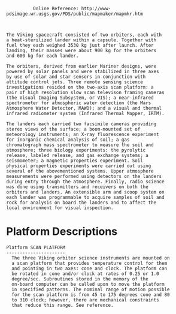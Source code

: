 
              Online Reference: http://www-pdsimage.wr.usgs.gov/PDS/public/mapmaker/mapmkr.htm

 
 
    The Viking spacecraft consisted of two orbiters, each with
    a heat-sterilized lander within a capsule. Together with
    fuel they each weighed 3530 kg just after launch. After
    landing, their masses were about 900 kg for the orbiters
    and 600 kg for each lander.
 
    The orbiters, derived from earlier Mariner designs, were
    powered by solar panels and were stabilized in three axes
    by use of solar and star sensors in conjunction with
    attitude control jets. Three remote sensing science
    investigations resided on the two-axis scan platform: a
    pair of high resolution slow scan televison framing cameras
    (the Visual Imaging Subsystem, or VIS); a near-infrared
    spectrometer for atmospheric water detection (the Mars
    Atmosphere Water Detector, MAWD); and a visual and thermal
    infrared radiometer system (Infrared Thermal Mapper, IRTM).
 
    The landers each carried two facsimile cameras providing
    stereo views of the surface; a boom-mounted set of
    meteorology instruments; an X-ray fluorescence experiment
    for inorganic chemical analysis of soil; a gas
    chromatograph mass spectrometer to measure the soil and
    atmosphere; three biology experiments: the pyrolytic
    release, labeled release, and gas exchange systems; a
    seismometer; a magnetic properties experiment. Soil
    physical properties experiments were carried out using
    several of the abovementioned systems. Upper atmosphere
    measurements were performed using detectors on the landers
    during entry through the atmosphere. Finally, radio science
    was done using transmitters and receivers on both the
    orbiters and landers. An extensible arm and scoop system on
    each lander was programmable to acquire samples of soil and
    rock for analysis on board the landers and to affect the
    local environment for visual inspection.
 
  Platform Descriptions
  =====================
    Platform SCAN PLATFORM
    ----------------------
      The three Viking orbiter science instruments are mounted on
      a scan platform that provides temperature control for them
      and pointing in two axes: cone and clock. The platform can
      be rotated in cone and/or clock at rates of 0.25 or 1.0
      degree/sec. Subroutines stored in the memory of the
      on-board computer can be called upon to move the platform
      in specified patterns. The nominal range of motion possible
      for the scan platform is from 45 to 175 degrees cone and 80
      to 310 clock; however, there are mechanical constraints
      that reduce this range. See reference.
 

        